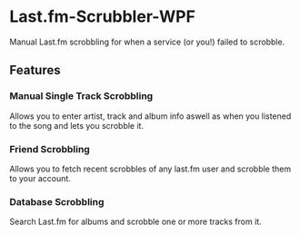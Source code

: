# Last.fm-Scrubbler-WPF
Manual Last.fm scrobbling for when a service (or you!) failed to scrobble.

## Features
### Manual Single Track Scrobbling
Allows you to enter artist, track and album info aswell as when you listened to the song and lets you scrobble it.

### Friend Scrobbling
Allows you to fetch recent scrobbles of any last.fm user and scrobble them to your account.

### Database Scrobbling
Search Last.fm for albums and scrobble one or more tracks from it.
